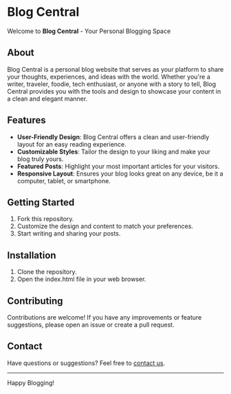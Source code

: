 # Blog Central

Welcome to **Blog Central** - Your Personal Blogging Space

## About
Blog Central is a personal blog website that serves as your platform to share your thoughts, experiences, and ideas with the world. Whether you're a writer, traveler, foodie, tech enthusiast, or anyone with a story to tell, Blog Central provides you with the tools and design to showcase your content in a clean and elegant manner.

## Features
- **User-Friendly Design**: Blog Central offers a clean and user-friendly layout for an easy reading experience.
- **Customizable Styles**: Tailor the design to your liking and make your blog truly yours.
- **Featured Posts**: Highlight your most important articles for your visitors.
- **Responsive Layout**: Ensures your blog looks great on any device, be it a computer, tablet, or smartphone.

## Getting Started
1. Fork this repository.
2. Customize the design and content to match your preferences.
3. Start writing and sharing your posts.

## Installation
1. Clone the repository.
2. Open the index.html file in your web browser.

## Contributing
Contributions are welcome! If you have any improvements or feature suggestions, please open an issue or create a pull request.

## Contact
Have questions or suggestions? Feel free to [contact us](mailto:smithnunes1205@gmail.com).

---

Happy Blogging!

